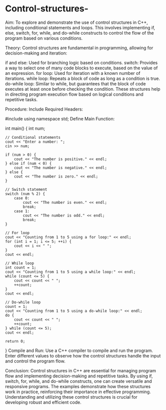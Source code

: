 # Control-structures-
Aim:
To explore and demonstrate the use of control structures in C++, including conditional statements and loops. This involves implementing if, else, switch, for, while, and do-while constructs to control the flow of the program based on various conditions.

Theory:
Control structures are fundamental in programming, allowing for decision-making and iteration:

if and else: Used for branching logic based on conditions.
switch: Provides a way to select one of many code blocks to execute, based on the value of an expression.
for loop: Used for iteration with a known number of iterations.
while loop: Repeats a block of code as long as a condition is true.
do-while loop: Similar to while, but guarantees that the block of code executes at least once before checking the condition.
These structures help in directing program execution flow based on logical conditions and repetitive tasks.

Procedure:
Include Required Headers:

#include <iostream>
using namespace std;
Define Main Function:


int main() {
    int num;
    
    // Conditional statements
    cout << "Enter a number: ";
    cin >> num;

    if (num > 0) {
        cout << "The number is positive." << endl;
    } else if (num < 0) {
        cout << "The number is negative." << endl;
    } else {
        cout << "The number is zero." << endl;
    }

    // Switch statement
    switch (num % 2) {
        case 0:
            cout << "The number is even." << endl;
            break;
        case 1:
            cout << "The number is odd." << endl;
            break;
    }

    // For loop
    cout << "Counting from 1 to 5 using a for loop:" << endl;
    for (int i = 1; i <= 5; ++i) {
        cout << i << " ";
    }
    cout << endl;

    // While loop
    int count = 1;
    cout << "Counting from 1 to 5 using a while loop:" << endl;
    while (count <= 5) {
        cout << count << " ";
        ++count;
    }
    cout << endl;

    // Do-while loop
    count = 1;
    cout << "Counting from 1 to 5 using a do-while loop:" << endl;
    do {
        cout << count << " ";
        ++count;
    } while (count <= 5);
    cout << endl;

    return 0;
}
Compile and Run:
Use a C++ compiler to compile and run the program. Enter different values to observe how the control structures handle the input and control the program flow.

Conclusion:
Control structures in C++ are essential for managing program flow and implementing decision-making and repetitive tasks. By using if, switch, for, while, and do-while constructs, one can create versatile and responsive programs. The examples demonstrate how these structures work in practice, reinforcing their importance in effective programming. Understanding and utilizing these control structures is crucial for developing robust and efficient code.
